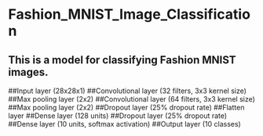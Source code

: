 # Fashion_MNIST_Image_Classification
## This is a model for classifying Fashion MNIST images.
##Input layer (28x28x1)
##Convolutional layer (32 filters, 3x3 kernel size)
##Max pooling layer (2x2)
##Convolutional layer (64 filters, 3x3 kernel size)
##Max pooling layer (2x2)
##Dropout layer (25% dropout rate)
##Flatten layer
##Dense layer (128 units)
##Dropout layer (25% dropout rate)
##Dense layer (10 units, softmax activation)
##Output layer (10 classes)
